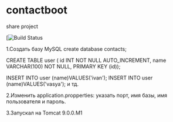 # contactboot
share project

[![Build Status](https://travis-ci.org/dmitry91/contactboot.svg?branch=master)

1.Создать базу MySQL
create database contacts;

CREATE TABLE user (
  id INT NOT NULL AUTO_INCREMENT,
  name VARCHAR(100) NOT NULL,
  PRIMARY KEY (id));

INSERT INTO user (name)VALUES('ivan');
INSERT INTO user (name)VALUES('vasya'); и тд.

2.Изменить application.propperties: указать порт, имя базы, имя пользователя и пароль.

3.Запускал на Tomcat 9.0.0.M1
